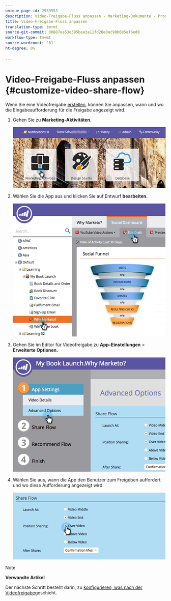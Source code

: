```yaml
---
unique-page-id: 2950553
description: Video-Freigabe-Fluss anpassen - Marketing-Dokumente - Produktdokumentation
title: Video-Freigabe-Fluss anpassen
translation-type: tm+mt
source-git-commit: 00887ea53e395bea3a11fd28e0ac98b085ef6ed8
workflow-type: tm+mt
source-wordcount: '81'
ht-degree: 0%

---
```



# Video-Freigabe-Fluss anpassen {#customize-video-share-flow}

Wenn Sie eine Videofreigabe [erstellen](../../../../product-docs/demand-generation/landing-pages/free-form-landing-pages/add-a-video-to-a-free-form-landing-page.md), können Sie anpassen, wann und wo die Eingabeaufforderung für die Freigabe angezeigt wird.

1. Gehen Sie zu **Marketing-Aktivitäten**.

   ![](assets/login-marketing-activities-2.png)

1. Wählen Sie die App aus und klicken Sie auf Entwurf **bearbeiten.**

   ![](assets/image2014-9-22-16-3a40-3a41.png)

1. Gehen Sie im Editor für Videofreigabe zu **App-Einstellungen** > **Erweiterte Optionen.**

   ![](assets/image2014-9-22-16-3a41-3a3.png)

1. Wählen Sie aus, wann die App den Benutzer zum Freigeben auffordert und wo diese Aufforderung angezeigt wird.

   ![](assets/image2014-9-22-16-3a41-3a20.png)

>[!NOTE]
>
>**Verwandte Artikel**
>
>Der nächste Schritt besteht darin, zu [konfigurieren, was nach der Videofreigabe](configure-after-share-prompts.md)geschieht.

